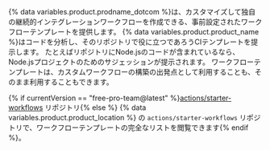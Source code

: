 {% data variables.product.prodname_dotcom %}は、カスタマイズして独自の継続的インテグレーションワークフローを作成できる、事前設定されたワークフローテンプレートを提供します。 {% data variables.product.product_name %}はコードを分析し、そのリポジトリで役に立つであろうCIテンプレートを提示します。 たとえばリポジトリにNode.jsのコードが含まれているなら、Node.jsプロジェクトのためのサジェッションが提示されます。 ワークフローテンプレートは、カスタムワークフローの構築の出発点として利用することも、そのまま利用することもできます。

{% if currentVersion == "free-pro-team@latest" %}[actions/starter-workflows](https://github.com/actions/starter-workflows) リポジトリ{% else %} {% data variables.product.product_location %} の `actions/starter-workflows` リポジトリで、ワークフローテンプレートの完全なリストを閲覧できます{% endif %}。
